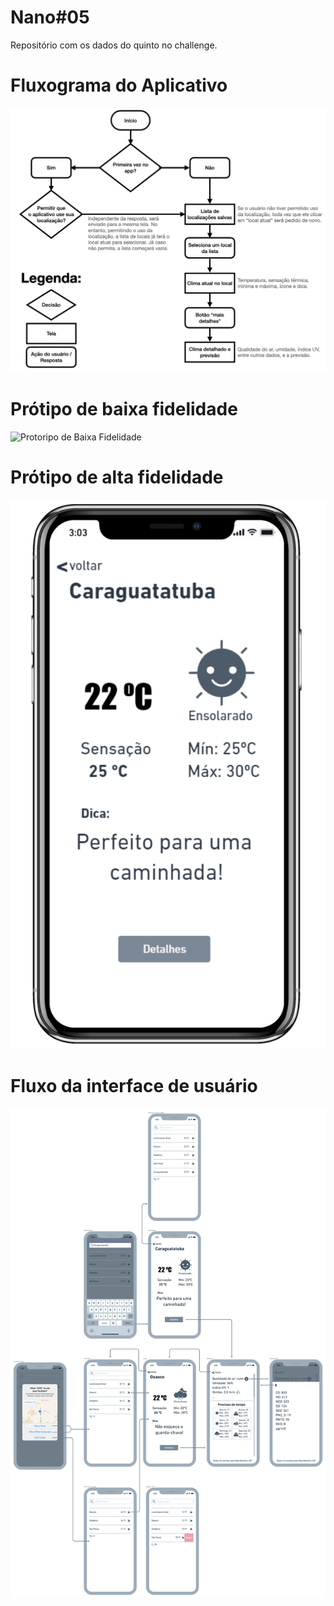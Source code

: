 # Nano#05
 Repositório com os dados do quinto no challenge.

# Fluxograma do Aplicativo

<img src="/media/Fluxograma.png" alt="Fluxograma"/>


# Prótipo de baixa fidelidade

<img src="/media/BaixaFidelidade.png" alt="Protoripo de Baixa Fidelidade"/>

# Prótipo de alta fidelidade

<img src="/media/AltaFidelidade.png" alt="Protoripo de Alta Fidelidade"/>

# Fluxo da interface de usuário

<img src="/media/UI-Flows.png" alt="UI/User Flows"/>
